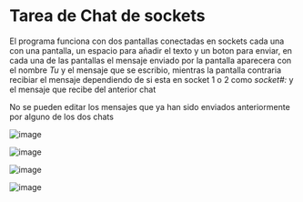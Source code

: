 # Tarea de Chat de sockets

El programa funciona con dos pantallas conectadas en sockets cada una con una pantalla, un espacio para añadir el texto y un boton para enviar, en cada una de las pantallas el mensaje enviado por la pantalla aparecera con el nombre *Tu* y el mensaje que se escribio, mientras la pantalla contraria recibiar el mensaje dependiendo de si esta en socket 1 o 2 como *socket#:* y el mensaje que recibe del anterior chat

No se pueden editar los mensajes que ya han sido enviados anteriormente por alguno de los dos chats


![image](https://github.com/user-attachments/assets/760b9a24-7f22-404f-80e6-9c508591401a)


![image](https://github.com/user-attachments/assets/a9200498-d615-4962-88a1-24f0fa262931)


![image](https://github.com/user-attachments/assets/8846eeec-4e97-46c4-b654-6cba2e2256b0)


![image](https://github.com/user-attachments/assets/bd44d61a-c930-4976-94f6-b5a6667224c2)


